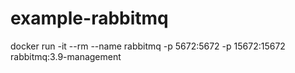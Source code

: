 # example-rabbitmq

docker run -it --rm --name rabbitmq -p 5672:5672 -p 15672:15672 rabbitmq:3.9-management
